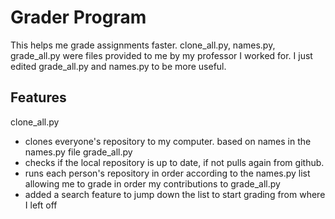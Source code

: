 # Grader Program

This helps me grade assignments faster. clone_all.py, names.py, grade_all.py were files provided to me by my professor I worked for. I just edited grade_all.py and names.py to be more useful.

## Features
clone_all.py 
- clones everyone's repository to my computer. based on names in the names.py file
grade_all.py 
- checks if the local repository is up to date, if not pulls again from github.
- runs each person's repository in order according to the names.py list allowing me to grade in order
my contributions to grade_all.py
- added a search feature to jump down the list to start grading from where I left off